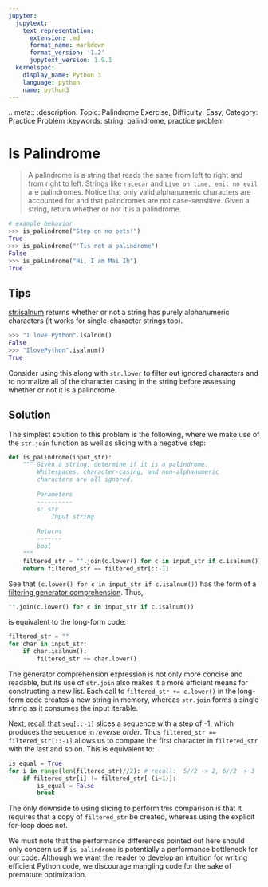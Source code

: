 ```yaml
---
jupyter:
  jupytext:
    text_representation:
      extension: .md
      format_name: markdown
      format_version: '1.2'
      jupytext_version: 1.9.1
  kernelspec:
    display_name: Python 3
    language: python
    name: python3
---
```


<!-- #raw raw_mimetype="text/restructuredtext" -->
.. meta::
   :description: Topic: Palindrome Exercise, Difficulty: Easy, Category: Practice Problem
   :keywords: string, palindrome, practice problem
<!-- #endraw -->

<!-- #region -->
# Is Palindrome
> A palindrome is a string that reads the same from left to right and from right to left. Strings like `racecar` and `Live on time, emit no evil` are palindromes. Notice that only valid alphanumeric characters are accounted for and that palindromes are not case-sensitive. Given a string, return whether or not it is a palindrome. 

```python
# example behavior
>>> is_palindrome("Step on no pets!")
True
>>> is_palindrome("'Tis not a palindrome")
False
>>> is_palindrome("Hi, I am Mai Ih")
True
```

## Tips 
[str.isalnum](https://docs.python.org/3/library/stdtypes.html#str.isalnum) returns whether or not a string has purely alphanumeric characters (it works for single-character strings too).
```python
>>> "I love Python".isalnum()
False
>>> "IlovePython".isalnum()
True
```

Consider using this along with `str.lower` to filter out ignored characters and to normalize all of the character casing in the string before assessing whether or not it is a palindrome. 
<!-- #endregion -->

<!-- #region -->
## Solution
The simplest solution to this problem is the following, where we make use of the `str.join` function as well as slicing with a negative step:

```python
def is_palindrome(input_str):
    """ Given a string, determine if it is a palindrome.
        Whitespaces, character-casing, and non-alphanumeric  
        characters are all ignored.
        
        Parameters
        ----------
        s: str
            Input string
        
        Returns
        -------
        bool
    """
    filtered_str = "".join(c.lower() for c in input_str if c.isalnum())
    return filtered_str == filtered_str[::-1]
```

See that `(c.lower() for c in input_str if c.isalnum())` has the form of a [filtering generator comprehension](https://www.pythonlikeyoumeanit.com/Module2_EssentialsOfPython/Generators_and_Comprehensions.html#Creating-your-own-generator:-generator-comprehensions). Thus, 

```python
"".join(c.lower() for c in input_str if c.isalnum())
```
is equivalent to the long-form code:

```python
filtered_str = ""
for char in input_str:
    if char.isalnum():
        filtered_str += char.lower()
```
The generator comprehension expression is not only more concise and readable, but its use of `str.join` also makes it a more efficient means for constructing a new list. Each call to `filtered_str += c.lower()` in the long-form code creates a new string in memory, whereas `str.join` forms a single string as it consumes the input iterable.

Next, [recall that](https://www.pythonlikeyoumeanit.com/Module2_EssentialsOfPython/SequenceTypes.html#Slicing) `seq[::-1]` slices a sequence with a step of -1, which produces the sequence in *reverse order*. Thus `filtered_str == filtered_str[::-1]` allows us to compare the first character in `filtered_str` with the last and so on. This is equivalent to:

```python
is_equal = True
for i in range(len(filtered_str)//2): # recall:  5//2 -> 2, 6//2 -> 3
    if filtered_str[i] != filtered_str[-(i+1)]:
        is_equal = False
        break
```

The only downside to using slicing to perform this comparison is that it requires that a copy of `filtered_str` be created, whereas using the explicit for-loop does not. 

We must note that the performance differences pointed out here should only concern us if `is_palindrome` is potentially a performance bottleneck for our code. Although we want the reader to develop an intuition for writing efficient Python code, we discourage mangling code for the sake of premature optimization.
<!-- #endregion -->
